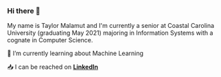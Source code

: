 ### Hi there 👋

My name is Taylor Malamut and I'm currently a senior at Coastal Carolina University (graduating May 2021) majoring in Information Systems with a cognate in Computer Science.

🌱 I’m currently learning about Machine Learning

:inbox_tray: I can be reached on [**LinkedIn**](https://www.linkedin.com/in/tmalamut)

<!--
**tmalamut/tmalamut** is a ✨ _special_ ✨ repository because its `README.md` (this file) appears on your GitHub profile.

Here are some ideas to get you started:

- 🔭 I’m currently working on ...
- 👯 I’m looking to collaborate on ...
- 🤔 I’m looking for help with ...
- 💬 Ask me about ...
- 📫 How to reach me: ...
- 😄 Pronouns: ...
- ⚡ Fun fact: ...
-->

